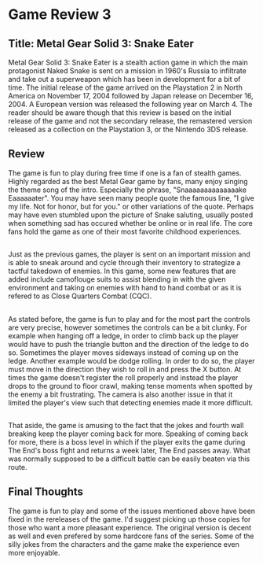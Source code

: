 # Game Review 3

## Title: Metal Gear Solid 3: Snake Eater

Metal Gear Solid 3: Snake Eater is a stealth action game in which the main protagonist Naked Snake is sent on a mission in 1960's Russia to infiltrate and take out a superweapon which has been in development for a bit of time. The initial release of the game arrived on the Playstation 2 in North America on November 17, 2004 followed by Japan release on December 16, 2004. A European version was released the following year on March 4. The reader should be aware though that this review is based on the initial release of the game and not the secondary release, the remastered version released as a collection on the Playstation 3, or the Nintendo 3DS release.

## Review
The game is fun to play during free time if one is a fan of stealth games. Highly regarded as the best Metal Gear game by fans, many enjoy singing the theme song of the intro. Especially the phrase, "Snaaaaaaaaaaaaaake Eaaaaaater". You may have seen many people quote the famous line, "I give my life. Not for honor, but for you." or other variations of the quote. Perhaps may have even stumbled upon the picture of Snake saluting, usually posted when something sad has occured whether be online or in real life. The core fans hold the game as one of their most favorite childhood experiences.
##
Just as the previous games, the player is sent on an important mission and is able to sneak around and cycle through their inventory to strategize a tactful takedown of enemies. In this game, some new features that are added include camoflouge suits to assist blending in with the given environment and taking on enemies with hand to hand combat or as it is refered to as Close Quarters Combat (CQC).
##
As stated before, the game is fun to play and for the most part the controls are very precise, however sometimes the controls can be a bit clunky. For example when hanging off a ledge, in order to climb back up the player would have to push the triangle button and the direction of the ledge to do so. Sometimes the player moves sideways instead of coming up on the ledge. Another example would be dodge rolling. In order to do so, the player must move in the direction they wish to roll in and press the X button. At times the game doesn't register the roll properly and instead the player drops to the ground to floor crawl, making tense moments when spotted by the enemy a bit frustrating. The camera is also another issue in that it limited the player's view such that detecting enemies made it more difficult.
##
That aside, the game is amusing to the fact that the jokes and fourth wall breaking keep the player coming back for more. Speaking of coming back for more, there is a boss level in which if the player exits the game during The End's boss fight and returns a week later, The End passes away. What was normally supposed to be a difficult battle can be easily beaten via this route.

## Final Thoughts
The game is fun to play and some of the issues mentioned above have been fixed in the rereleases of the game. I'd suggest picking up those copies for those who want a more pleasant experience. The original version is decent as well and even prefered by some hardcore fans of the series. Some of the silly jokes from the characters and the game make the experience even more enjoyable.
